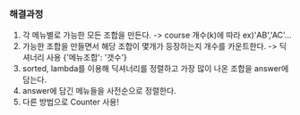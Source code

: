 ### 해결과정
1. 각 메뉴별로 가능한 모든 조합을 만든다. -> course 개수(k)에 따라 ex)'AB','AC'...
2. 가능한 조합을 만들면서 해당 조합이 몇개가 등장하는지 개수를 카운트한다. -> 딕셔너리 사용 {'메뉴조합': '갯수'}
3. sorted, lambda를 이용해 딕셔너리를 정렬하고 가장 많이 나온 조합을 answer에 담는다.
4. answer에 담긴 메뉴들을 사전순으로 정렬한다.
5. 다른 방법으로 Counter 사용!